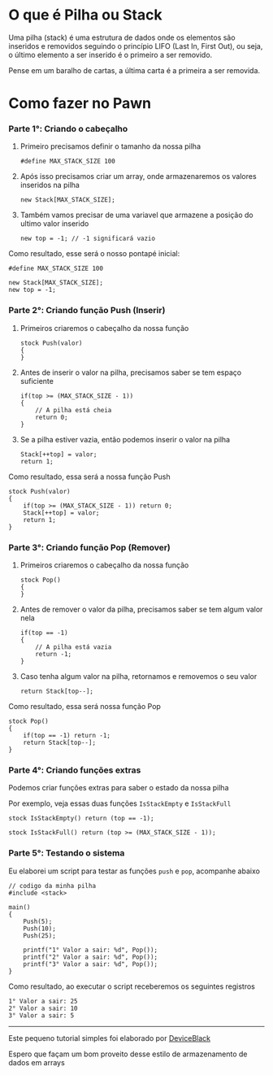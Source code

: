 # O que é Pilha ou Stack

Uma pilha (stack) é uma estrutura de dados onde os elementos são inseridos e removidos seguindo o princípio LIFO (Last In, First Out), ou seja, o último elemento a ser inserido é o primeiro a ser removido.

Pense em um baralho de cartas, a última carta é a primeira a ser removida.

# Como fazer no Pawn

### Parte 1°: Criando o cabeçalho

1. Primeiro precisamos definir o tamanho da nossa pilha
	```pawn
	#define MAX_STACK_SIZE 100
	```

2. Após isso precisamos criar um array, onde armazenaremos os valores inseridos na pilha
	```pawn
	new Stack[MAX_STACK_SIZE];
	```

3. Também vamos precisar de uma variavel que armazene a posição do ultimo valor inserido
	```pawn
	new top = -1; // -1 significará vazio
	```

Como resultado, esse será o nosso pontapé inicial:

```pawn
#define MAX_STACK_SIZE 100

new Stack[MAX_STACK_SIZE];
new top = -1;
```

### Parte 2°: Criando função Push (Inserir)

1. Primeiros criaremos o cabeçalho da nossa função 
	```pawn
	stock Push(valor)
	{
	}
	```

2. Antes de inserir o valor na pilha, precisamos saber se tem espaço suficiente
	```pawn
	if(top >= (MAX_STACK_SIZE - 1))
	{
		// A pilha está cheia
		return 0;
	}
	```

3. Se a pilha estiver vazia, então podemos inserir o valor na pilha
	```pawn
	Stack[++top] = valor;
	return 1;
	```

Como resultado, essa será a nossa função Push

```pawn
stock Push(valor)
{
	if(top >= (MAX_STACK_SIZE - 1)) return 0;
	Stack[++top] = valor;
	return 1;
}
```

### Parte 3°: Criando função Pop (Remover)

1. Primeiros criaremos o cabeçalho da nossa função 
	```pawn
	stock Pop()
	{
	}
	```

2. Antes de remover o valor da pilha, precisamos saber se tem algum valor nela
	```pawn
	if(top == -1)
	{
		// A pilha está vazia
		return -1;
	}
	```

3. Caso tenha algum valor na pilha, retornamos e removemos o seu valor
	```pawn
	return Stack[top--];
	```

Como resultado, essa será nossa função Pop

```pawn
stock Pop()
{
	if(top == -1) return -1;
	return Stack[top--];
}
```

### Parte 4°: Criando funções extras

Podemos criar funções extras para saber o estado da nossa pilha

Por exemplo, veja essas duas funções `IsStackEmpty` e `IsStackFull`

```pawn
stock IsStackEmpty() return (top == -1);

stock IsStackFull() return (top >= (MAX_STACK_SIZE - 1));
```

### Parte 5°: Testando o sistema

Eu elaborei um script para testar as funções `push` e `pop`, acompanhe abaixo

```pawn
// codigo da minha pilha
#include <stack> 

main()
{
	Push(5);
	Push(10);
	Push(25);
	
	printf("1° Valor a sair: %d", Pop());
	printf("2° Valor a sair: %d", Pop());
	printf("3° Valor a sair: %d", Pop());
}
```

Como resultado, ao executar o script receberemos os seguintes registros
```
1° Valor a sair: 25
2° Valor a sair: 10
3° Valor a sair: 5
```

---

Este pequeno tutorial simples foi elaborado por [DeviceBlack](https://github.com/devicewhite)

Espero que façam um bom proveito desse estilo de armazenamento de dados em arrays
